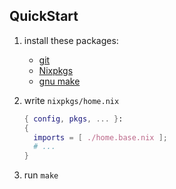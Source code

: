 ## QuickStart

1. install these packages:
    - [git](https://git-scm.com/)
    - [Nixpkgs](https://github.com/NixOS/nixpkgs)
    - [gnu make](https://www.gnu.org/software/make/)

2. write `nixpkgs/home.nix`
    ```nix
    { config, pkgs, ... }:
    {
      imports = [ ./home.base.nix ];
      # ...
    }
    ```

3. run `make`
